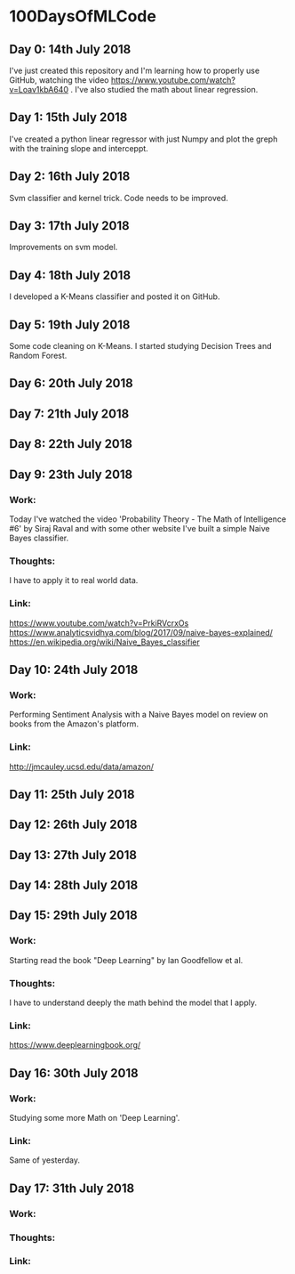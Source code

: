 # 100DaysOfMLCode

## Day 0: 14th July 2018
I've just created this repository and I'm learning how to properly use GitHub, watching the video https://www.youtube.com/watch?v=Loav1kbA640 . I've also studied the math about linear regression. 

## Day 1: 15th July 2018
I've created a python linear regressor with just Numpy and plot the greph with the training slope and interceppt. 

## Day 2: 16th July 2018
Svm classifier and kernel trick. Code needs to be improved. 

## Day 3: 17th July 2018
Improvements on svm model.

## Day 4: 18th July 2018
I developed a K-Means classifier and posted it on GitHub.

## Day 5: 19th July 2018
Some code cleaning on K-Means. I started studying Decision Trees and Random Forest.

## Day 6: 20th July 2018

## Day 7: 21th July 2018

## Day 8: 22th July 2018

## Day 9: 23th July 2018
### Work: 
Today I've watched the video 'Probability Theory - The Math of Intelligence #6' by Siraj Raval and with some other website I've built a simple Naive Bayes classifier. 
### Thoughts: 
I have to apply it to real world data. 
### Link: 
https://www.youtube.com/watch?v=PrkiRVcrxOs
https://www.analyticsvidhya.com/blog/2017/09/naive-bayes-explained/
https://en.wikipedia.org/wiki/Naive_Bayes_classifier

## Day 10: 24th July 2018
### Work: 
Performing Sentiment Analysis with a Naive Bayes model on review on books from the Amazon's platform.
### Link: 
http://jmcauley.ucsd.edu/data/amazon/

## Day 11: 25th July 2018

## Day 12: 26th July 2018

## Day 13: 27th July 2018

## Day 14: 28th July 2018

## Day 15: 29th July 2018
### Work: 
Starting read the book "Deep Learning" by Ian Goodfellow et al. 
### Thoughts: 
I have to understand deeply the math behind the model that I apply. 
### Link: 
https://www.deeplearningbook.org/

## Day 16: 30th July 2018
### Work: 
Studying some more Math on 'Deep Learning'.
### Link: 
Same of yesterday.

## Day 17: 31th July 2018
### Work: 
### Thoughts: 
### Link: 
